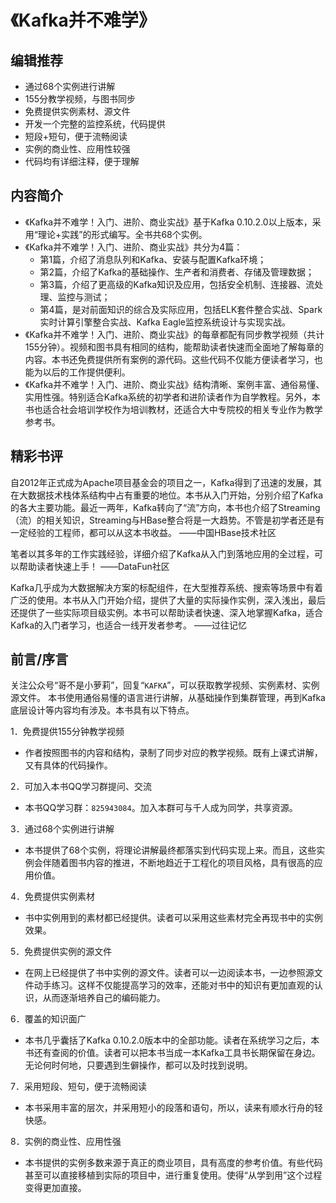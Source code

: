 # 《Kafka并不难学》

## 编辑推荐
- 通过68个实例进行讲解
- 155分教学视频，与图书同步
- 免费提供实例素材、源文件
- 开发一个完整的监控系统，代码提供
- 短段+短句，便于流畅阅读
- 实例的商业性、应用性较强
- 代码均有详细注释，便于理解

## 内容简介
- 《Kafka并不难学！入门、进阶、商业实战》基于Kafka 0.10.2.0以上版本，采用“理论+实践”的形式编写。全书共68个实例。
- 《Kafka并不难学！入门、进阶、商业实战》共分为4篇：
  - 第1篇，介绍了消息队列和Kafka、安装与配置Kafka环境；
  - 第2篇，介绍了Kafka的基础操作、生产者和消费者、存储及管理数据；
  - 第3篇，介绍了更高级的Kafka知识及应用，包括安全机制、连接器、流处理、监控与测试；
  - 第4篇，是对前面知识的综合及实际应用，包括ELK套件整合实战、Spark实时计算引擎整合实战、Kafka Eagle监控系统设计与实现实战。
- 《Kafka并不难学！入门、进阶、商业实战》的每章都配有同步教学视频（共计155分钟）。视频和图书具有相同的结构，能帮助读者快速而全面地了解每章的内容。本书还免费提供所有案例的源代码。这些代码不仅能方便读者学习，也能为以后的工作提供便利。
- 《Kafka并不难学！入门、进阶、商业实战》结构清晰、案例丰富、通俗易懂、实用性强。特别适合Kafka系统的初学者和进阶读者作为自学教程。另外，本书也适合社会培训学校作为培训教材，还适合大中专院校的相关专业作为教学参考书。

## 精彩书评
自2012年正式成为Apache项目基金会的项目之一，Kafka得到了迅速的发展，其在大数据技术栈体系结构中占有重要的地位。本书从入门开始，分别介绍了Kafka的各大主要功能。最近一两年，Kafka转向了“流”方向，本书也介绍了Streaming（流）的相关知识，Streaming与HBase整合将是一大趋势。不管是初学者还是有一定经验的工程师，都可以从这本书收益。
																——中国HBase技术社区
																
笔者以其多年的工作实践经验，详细介绍了Kafka从入门到落地应用的全过程，可以帮助读者快速上手！
																——DataFun社区

Kafka几乎成为大数据解决方案的标配组件，在大型推荐系统、搜索等场景中有着广泛的使用。本书从入门开始介绍，提供了大量的实际操作实例，深入浅出，最后还提供了一些实际项目级实例。本书可以帮助读者快速、深入地掌握Kafka，适合Kafka的入门者学习，也适合一线开发者参考。
																——过往记忆

## 前言/序言
关注公众号“哥不是小萝莉”，回复“```KAFKA```”，可以获取教学视频、实例素材、实例源文件。
本书使用通俗易懂的语言进行讲解，从基础操作到集群管理，再到Kafka底层设计等内容均有涉及。本书具有以下特点。

1．免费提供155分钟教学视频
- 作者按照图书的内容和结构，录制了同步对应的教学视频。既有上课式讲解，又有具体的代码操作。

2．可加入本书QQ学习群提问、交流
- 本书QQ学习群：```825943084```。加入本群可与千人成为同学，共享资源。

3．通过68个实例进行讲解
- 本书提供了68个实例，将理论讲解最终都落实到代码实现上来。而且，这些实例会伴随着图书内容的推进，不断地趋近于工程化的项目风格，具有很高的应用价值。

4．免费提供实例素材

- 书中实例用到的素材都已经提供。读者可以采用这些素材完全再现书中的实例效果。

5．免费提供实例的源文件

- 在网上已经提供了书中实例的源文件。读者可以一边阅读本书，一边参照源文件动手练习。这样不仅能提高学习的效率，还能对书中的知识有更加直观的认识，从而逐渐培养自己的编码能力。

6．覆盖的知识面广

- 本书几乎囊括了Kafka 0.10.2.0版本中的全部功能。读者在系统学习之后，本书还有查阅的价值。读者可以把本书当成一本Kafka工具书长期保留在身边。无论何时何地，只要遇到生僻操作，都可以及时找到说明。

7．采用短段、短句，便于流畅阅读

- 本书采用丰富的层次，并采用短小的段落和语句，所以，读来有顺水行舟的轻快感。

8．实例的商业性、应用性强

- 本书提供的实例多数来源于真正的商业项目，具有高度的参考价值。有些代码甚至可以直接移植到实际的项目中，进行重复使用。使得“从学到用”这个过程变得更加直接。